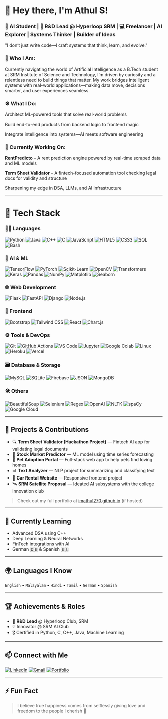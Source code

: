 # 👋 Hey there, I'm Athul S!

### 🚀 AI Student | 🔬 R&D Lead @ Hyperloop SRM | 💻 Freelancer | AI Explorer | Systems Thinker | Builder of Ideas

"I don’t just write code—I craft systems that think, learn, and evolve."

### **🧠 Who I Am:**
Currently navigating the world of Artificial Intelligence as a B.Tech student at SRM Institute of Science and Technology, I’m driven by curiosity and a relentless need to build things that matter. My work bridges intelligent systems with real-world applications—making data move, decisions smarter, and user experiences seamless.

### **⚙️ What I Do:**

Architect ML-powered tools that solve real-world problems

Build end-to-end products from backend logic to frontend magic

Integrate intelligence into systems—AI meets software engineering

### 📌 Currently Working On:

**RentPredicto** – A rent prediction engine powered by real-time scraped data and ML models

**Term Sheet Validator** – A fintech-focused automation tool checking legal docs for validity and structure

Sharpening my edge in DSA, LLMs, and AI infrastructure

---

# 🔧 Tech Stack

### 👨‍💻 Languages
![Python](https://img.shields.io/badge/Python-3776AB?style=flat&logo=python&logoColor=white)
![Java](https://img.shields.io/badge/Java-007396?style=flat&logo=java&logoColor=white)
![C++](https://img.shields.io/badge/C++-00599C?style=flat&logo=c%2B%2B&logoColor=white)
![C](https://img.shields.io/badge/C-00599C?style=flat&logo=c&logoColor=white)
![JavaScript](https://img.shields.io/badge/JavaScript-F7DF1E?style=flat&logo=javascript&logoColor=black)
![HTML5](https://img.shields.io/badge/HTML5-E34F26?style=flat&logo=html5&logoColor=white)
![CSS3](https://img.shields.io/badge/CSS3-1572B6?style=flat&logo=css3&logoColor=white)
![SQL](https://img.shields.io/badge/SQL-4479A1?style=flat&logo=mysql&logoColor=white)
![Bash](https://img.shields.io/badge/Bash-4EAA25?style=flat&logo=gnubash&logoColor=white)

### 🤖 AI & ML
![TensorFlow](https://img.shields.io/badge/TensorFlow-FF6F00?style=flat&logo=tensorflow&logoColor=white)
![PyTorch](https://img.shields.io/badge/PyTorch-EE4C2C?style=flat&logo=pytorch&logoColor=white)
![Scikit-Learn](https://img.shields.io/badge/Scikit--Learn-F7931E?style=flat&logo=scikit-learn&logoColor=white)
![OpenCV](https://img.shields.io/badge/OpenCV-5C3EE8?style=flat&logo=opencv&logoColor=white)
![Transformers](https://img.shields.io/badge/Transformers-FFBF00?style=flat&logo=huggingface&logoColor=black)
![Keras](https://img.shields.io/badge/Keras-D00000?style=flat&logo=keras&logoColor=white)
![Pandas](https://img.shields.io/badge/Pandas-150458?style=flat&logo=pandas&logoColor=white)
![NumPy](https://img.shields.io/badge/NumPy-013243?style=flat&logo=numpy&logoColor=white)
![Matplotlib](https://img.shields.io/badge/Matplotlib-11557C?style=flat&logo=plotly&logoColor=white)
![Seaborn](https://img.shields.io/badge/Seaborn-3776AB?style=flat&logo=python&logoColor=white)

### 🌐 Web Development
![Flask](https://img.shields.io/badge/Flask-000000?style=flat&logo=flask&logoColor=white)
![FastAPI](https://img.shields.io/badge/FastAPI-009688?style=flat&logo=fastapi&logoColor=white)
![Django](https://img.shields.io/badge/Django-092E20?style=flat&logo=django&logoColor=white)
![Node.js](https://img.shields.io/badge/Node.js-339933?style=flat&logo=nodedotjs&logoColor=white)


### 🎨 Frontend
![Bootstrap](https://img.shields.io/badge/Bootstrap-7952B3?style=flat&logo=bootstrap&logoColor=white)
![Tailwind CSS](https://img.shields.io/badge/Tailwind_CSS-38B2AC?style=flat&logo=tailwind-css&logoColor=white)
![React](https://img.shields.io/badge/React-61DAFB?style=flat&logo=react&logoColor=black)
![Chart.js](https://img.shields.io/badge/Chart.js-FF6384?style=flat&logo=chartdotjs&logoColor=white)

### ⚙️ Tools & DevOps
![Git](https://img.shields.io/badge/Git-F05032?style=flat&logo=git&logoColor=white)
![GitHub Actions](https://img.shields.io/badge/GitHub_Actions-2088FF?style=flat&logo=githubactions&logoColor=white)
![VS Code](https://img.shields.io/badge/VS_Code-007ACC?style=flat&logo=visual-studio-code&logoColor=white)
![Jupyter](https://img.shields.io/badge/Jupyter-F37626?style=flat&logo=jupyter&logoColor=white)
![Google Colab](https://img.shields.io/badge/Colab-F9AB00?style=flat&logo=googlecolab&logoColor=white)
![Linux](https://img.shields.io/badge/Linux-FCC624?style=flat&logo=linux&logoColor=black)
![Heroku](https://img.shields.io/badge/Heroku-430098?style=flat&logo=heroku&logoColor=white)
![Vercel](https://img.shields.io/badge/Vercel-000000?style=flat&logo=vercel&logoColor=white)

### 🗃️ Database & Storage
![MySQL](https://img.shields.io/badge/MySQL-4479A1?style=flat&logo=mysql&logoColor=white)
![SQLite](https://img.shields.io/badge/SQLite-003B57?style=flat&logo=sqlite&logoColor=white)
![Firebase](https://img.shields.io/badge/Firebase-FFCA28?style=flat&logo=firebase&logoColor=black)
![JSON](https://img.shields.io/badge/JSON-000000?style=flat&logo=json&logoColor=white)
![MongoDB](https://img.shields.io/badge/MongoDB-47A248?style=flat&logo=mongodb&logoColor=white)

### 🛠️ Others
![BeautifulSoup](https://img.shields.io/badge/BeautifulSoup-4B8BBE?style=flat&logo=python&logoColor=white)
![Selenium](https://img.shields.io/badge/Selenium-43B02A?style=flat&logo=selenium&logoColor=white)
![Regex](https://img.shields.io/badge/Regex-FF4081?style=flat&logo=regex&logoColor=white)
![OpenAI](https://img.shields.io/badge/OpenAI-412991?style=flat&logo=openai&logoColor=white)
![NLTK](https://img.shields.io/badge/NLTK-76B900?style=flat&logo=nltk&logoColor=white)
![spaCy](https://img.shields.io/badge/spaCy-09A3D5?style=flat&logo=spacy&logoColor=white)
![Google Cloud](https://img.shields.io/badge/Google_Cloud-4285F4?style=flat&logo=googlecloud&logoColor=white)


---

## 🧠 Projects & Contributions

- 🔍 **Term Sheet Validator (Hackathon Project)** — Fintech AI app for validating legal documents  
- 🧠 **Stock Market Predictor** — ML model using time series forecasting  
- 🐶 **Pet Adoption Portal** — Full-stack web app to help pets find loving homes  
- 📊 **Text Analyzer** — NLP project for summarizing and classifying text  
- 🚗 **Car Rental Website** — Responsive frontend project  
- 🛰️ **SRM Satellite Proposal** — Ideated AI subsystems with the college innovation club

> Check out my full portfolio at [imathul270.github.io](https://imathul270.github.io) (if hosted)

---

## 🌱 Currently Learning

- Advanced DSA using C++
- Deep Learning & Neural Networks
- FinTech integrations with AI
- German 🇩🇪 & Spanish 🇪🇸

---

## 🌍 Languages I Know

`English` • `Malayalam` • `Hindi` • `Tamil` • `German` • `Spanish`

---

## 🏆 Achievements & Roles

- 🧪 **R&D Lead** @ Hyperloop Club, SRM
- 💡 Innovator @ SRM AI Club
- 🎖️ Certified in Python, C, C++, Java, Machine Learning

---

## 📫 Connect with Me

[![LinkedIn](https://img.shields.io/badge/LinkedIn-blue?style=flat&logo=linkedin&logoColor=white)](https://www.linkedin.com/in/athul-s-010117289/)
[![Gmail](https://img.shields.io/badge/Gmail-D14836?style=flat&logo=gmail&logoColor=white)](mailto:imathul270@gmail.com)
[![Portfolio](https://img.shields.io/badge/Portfolio-000?style=flat&logo=google-chrome&logoColor=white)](https://imathul270.github.io) 

---

## ⚡ Fun Fact

> I believe true happiness comes from selflessly giving love and freedom to the people I cherish 💖
